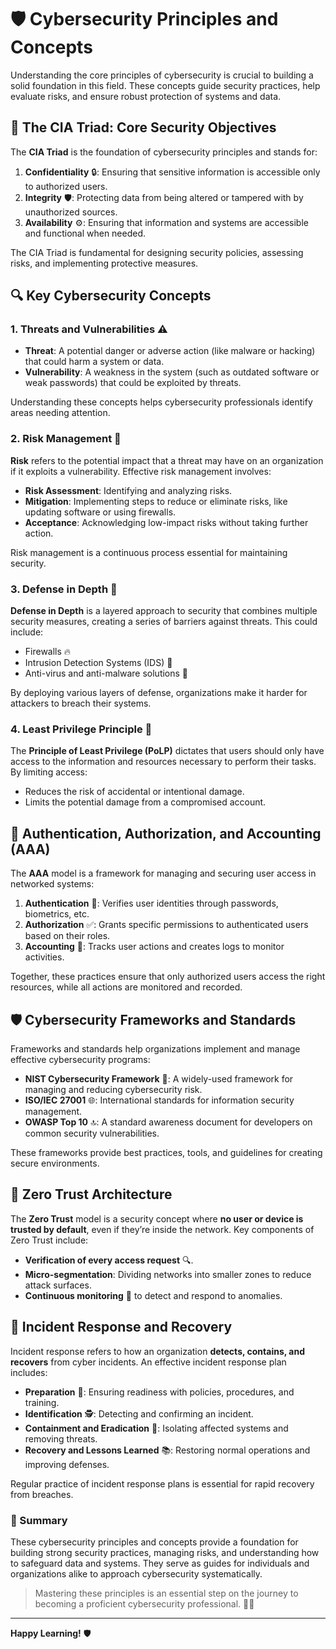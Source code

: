 # 🛡️ Cybersecurity Principles and Concepts

Understanding the core principles of cybersecurity is crucial to building a solid foundation in this field. These concepts guide security practices, help evaluate risks, and ensure robust protection of systems and data.


## 🎯 The CIA Triad: Core Security Objectives

The **CIA Triad** is the foundation of cybersecurity principles and stands for:

1. **Confidentiality** 🔒: Ensuring that sensitive information is accessible only to authorized users.
2. **Integrity** 🛡️: Protecting data from being altered or tampered with by unauthorized sources.
3. **Availability** ⚙️: Ensuring that information and systems are accessible and functional when needed.

The CIA Triad is fundamental for designing security policies, assessing risks, and implementing protective measures.


## 🔍 Key Cybersecurity Concepts

### 1. Threats and Vulnerabilities ⚠️

- **Threat**: A potential danger or adverse action (like malware or hacking) that could harm a system or data.
- **Vulnerability**: A weakness in the system (such as outdated software or weak passwords) that could be exploited by threats.

Understanding these concepts helps cybersecurity professionals identify areas needing attention.

### 2. Risk Management 🎲

**Risk** refers to the potential impact that a threat may have on an organization if it exploits a vulnerability. Effective risk management involves:

- **Risk Assessment**: Identifying and analyzing risks.
- **Mitigation**: Implementing steps to reduce or eliminate risks, like updating software or using firewalls.
- **Acceptance**: Acknowledging low-impact risks without taking further action.

Risk management is a continuous process essential for maintaining security.

### 3. Defense in Depth 🏰

**Defense in Depth** is a layered approach to security that combines multiple security measures, creating a series of barriers against threats. This could include:

- Firewalls 🔥
- Intrusion Detection Systems (IDS) 📡
- Anti-virus and anti-malware solutions 🦠

By deploying various layers of defense, organizations make it harder for attackers to breach their systems.

### 4. Least Privilege Principle 🔑

The **Principle of Least Privilege (PoLP)** dictates that users should only have access to the information and resources necessary to perform their tasks. By limiting access:

- Reduces the risk of accidental or intentional damage.
- Limits the potential damage from a compromised account.


## 🔐 Authentication, Authorization, and Accounting (AAA)

The **AAA** model is a framework for managing and securing user access in networked systems:

1. **Authentication** 👤: Verifies user identities through passwords, biometrics, etc.
2. **Authorization** ✅: Grants specific permissions to authenticated users based on their roles.
3. **Accounting** 📝: Tracks user actions and creates logs to monitor activities.

Together, these practices ensure that only authorized users access the right resources, while all actions are monitored and recorded.


## 🛡️ Cybersecurity Frameworks and Standards

Frameworks and standards help organizations implement and manage effective cybersecurity programs:

- **NIST Cybersecurity Framework** 🏢: A widely-used framework for managing and reducing cybersecurity risk.
- **ISO/IEC 27001** 🌐: International standards for information security management.
- **OWASP Top 10** 🔝: A standard awareness document for developers on common security vulnerabilities.

These frameworks provide best practices, tools, and guidelines for creating secure environments.


## 🚧 Zero Trust Architecture

The **Zero Trust** model is a security concept where **no user or device is trusted by default**, even if they’re inside the network. Key components of Zero Trust include:

- **Verification of every access request** 🔍.
- **Micro-segmentation**: Dividing networks into smaller zones to reduce attack surfaces.
- **Continuous monitoring** 🔄 to detect and respond to anomalies.


## 🔄 Incident Response and Recovery

Incident response refers to how an organization **detects, contains, and recovers** from cyber incidents. An effective incident response plan includes:

- **Preparation** 📄: Ensuring readiness with policies, procedures, and training.
- **Identification** 🕵️: Detecting and confirming an incident.
- **Containment and Eradication** 🧹: Isolating affected systems and removing threats.
- **Recovery and Lessons Learned** 📚: Restoring normal operations and improving defenses.

Regular practice of incident response plans is essential for rapid recovery from breaches.


### 📌 Summary

These cybersecurity principles and concepts provide a foundation for building strong security practices, managing risks, and understanding how to safeguard data and systems. They serve as guides for individuals and organizations alike to approach cybersecurity systematically.

> Mastering these principles is an essential step on the journey to becoming a proficient cybersecurity professional. 🚀🔐

---

**Happy Learning!** 🛡️
